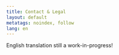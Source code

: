 ```yaml
---
title: Contact & Legal
layout: default
metatags: noindex, follow
lang: en
---
```


<div class="impressum">
<p>English translation still a work-in-progress!</p>
</div>
